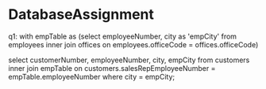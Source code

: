 # DatabaseAssignment

q1: with empTable as (select employeeNumber, city as 'empCity' from employees 
inner join offices on employees.officeCode = offices.officeCode) 

select customerNumber, employeeNumber, city, empCity from customers 
inner join empTable on customers.salesRepEmployeeNumber = empTable.employeeNumber where city = empCity;
